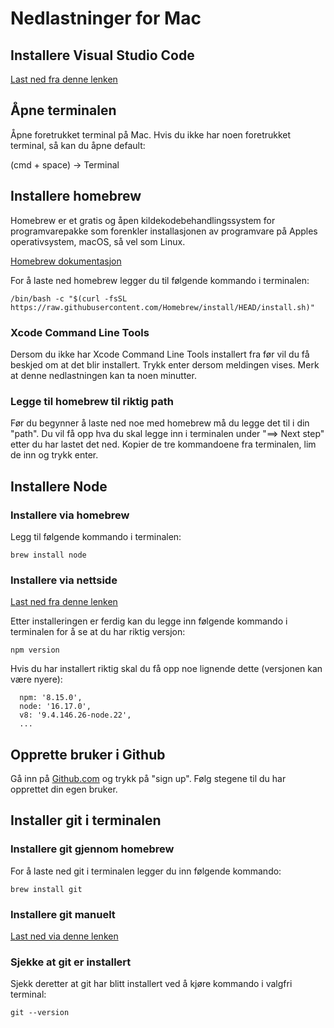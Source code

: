# Nedlastninger for Mac

## Installere Visual Studio Code

[Last ned fra denne lenken](https://code.visualstudio.com/download)

## Åpne terminalen

Åpne foretrukket terminal på Mac.
Hvis du ikke har noen foretrukket terminal, så kan du åpne default:

(cmd + space) -> Terminal

## Installere homebrew

Homebrew er et gratis og åpen kildekodebehandlingssystem for programvarepakke som forenkler installasjonen av programvare på Apples operativsystem, macOS, så vel som Linux.

[Homebrew dokumentasjon](https://brew.sh/)

For å laste ned homebrew legger du til følgende kommando i terminalen:

`/bin/bash -c "$(curl -fsSL https://raw.githubusercontent.com/Homebrew/install/HEAD/install.sh)"`

### Xcode Command Line Tools

Dersom du ikke har Xcode Command Line Tools installert fra før vil du få beskjed om at det blir installert. Trykk enter dersom meldingen vises. Merk at denne nedlastningen kan ta noen minutter.

### Legge til homebrew til riktig path

Før du begynner å laste ned noe med homebrew må du legge det til i din "path". Du vil få opp hva du skal legge inn i terminalen under "==> Next step" etter du har lastet det ned. Kopier de tre kommandoene fra terminalen, lim de inn og trykk enter.

## Installere Node

### Installere via homebrew

Legg til følgende kommando i terminalen:

`brew install node`

### Installere via nettside

[Last ned fra denne lenken](https://nodejs.org/en/download/)

Etter installeringen er ferdig kan du legge inn følgende kommando i terminalen for å se at du har riktig versjon:

`npm version`

Hvis du har installert riktig skal du få opp noe lignende dette (versjonen kan være nyere):

```
  npm: '8.15.0',
  node: '16.17.0',
  v8: '9.4.146.26-node.22',
  ...
```

## Opprette bruker i Github

Gå inn på [Github.com](https://github.com/) og trykk på "sign up". Følg stegene til du har opprettet din egen bruker.

## Installer git i terminalen

### Installere git gjennom homebrew

For å laste ned git i terminalen legger du inn følgende kommando:

`brew install git`

### Installere git manuelt

[Last ned via denne lenken](https://git-scm.com/downloads)

### Sjekke at git er installert

Sjekk deretter at git har blitt installert ved å kjøre kommando i valgfri terminal:

`git --version`
